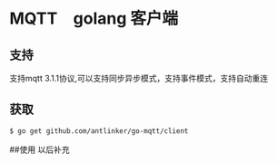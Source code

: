 # MQTT　golang 客户端 
## 支持
支持mqtt 3.1.1协议,可以支持同步异步模式，支持事件模式，支持自动重连
## 获取

``` bash
$ go get github.com/antlinker/go-mqtt/client
```
##使用
以后补充

